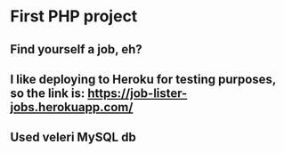 # First PHP project

## Find yourself a job, eh?

## I like deploying to Heroku for testing purposes, so the link is: https://job-lister-jobs.herokuapp.com/

## Used veleri MySQL db